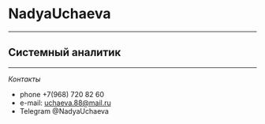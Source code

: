 # NadyaUchaeva
---
## Системный аналитик
****
*Контакты*
* phone +7(968) 720 82 60
* e-mail: uchaeva.88@mail.ru
* Telegram @NadyaUchaeva


